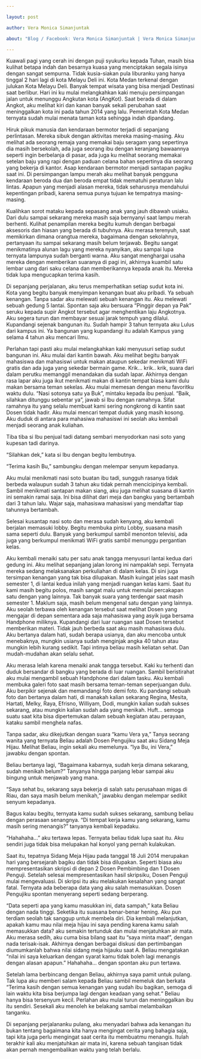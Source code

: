 ```yaml
---

layout: post

author: Vera Monica Simanjuntak

about: "Blog / Facebook: Vera Monica Simanjuntak | Vera Monica Simanjuntak atau akrab disapa Vera ini adalah gadis berdarah Batak Toba yang lahir di Riau, 6 September 1992 dari pasangan J.Simanjuntak dan IF br. Matondang. dan saat ini dia bekerja sebagai karyawan di salah satu Perusahaan Migas di Riau."

---
```




Kuawali pagi yang cerah ini dengan puji syukurku kepada Tuhan, masih bisa kulihat betapa indah dan besarnya kuasa yang menciptakan segala isinya dengan sangat sempurna. Tidak kusia-siakan pula liburanku yang hanya tinggal 2 hari lagi di kota Melayu Deli ini. Kota Medan terkenal dengan julukan Kota Melayu Deli. Banyak tempat wisata yang bisa menjadi Destinasi saat berlibur. Hari ini ku mulai melangkahkan kaki menuju persimpangan jalan untuk menunggu Angkutan kota (AngKot). Saat berada di dalam Angkot, aku melihat kiri dan kanan banyak sekali perubahan saat meninggalkan kota ini pada tahun 2014 yang lalu. Pemerintah Kota Medan ternyata sudah mulai menata taman kota sehingga indah dipandang.



Hiruk pikuk manusia dan kendaraan bermotor terjadi di sepanjang perlintasan. Mereka sibuk dengan aktivitas mereka masing-masing. Aku melihat ada seorang remaja yang memakai baju seragam yang sepertinya dia masih bersekolah, ada juga seorang ibu dengan keranjang bawaannya seperti ingin berbelanja di pasar, ada juga ku melihat seorang memakai setelan baju yang rapi dengan paduan celana bahan sepertinya dia seorang yang bekerja di kantor. Asap kendaraan bermotor menjadi santapan pagiku saat ini. Di persimpangan lampu merah aku melihat banyak pengguna kendaraan beroda dua dan beroda empat tidak mematuhi peraturan lalu lintas. Apapun yang menjadi alasan mereka, tidak seharusnya mendahului kepentingan pribadi, karena semua punya tujuan ke tempatnya masing-masing.



Kualihkan sorot mataku kepada sepasang anak yang jauh dibawah usiaku. Dari dulu sampai sekarang mereka masih saja bernyanyi saat lampu merah berhenti. Kulihat penampilan mereka begitu kumuh dengan berbagai aksesoris dan hiasan yang berada di tubuhnya. Aku merasa terenyuh, saat memikirkan dimana orangtua mereka, bagaimana dengan sekolahnya, pertanyaan itu sampai sekarang masih belum terjawab. Begitu sangat menikmatinya alunan lagu yang mereka nyanyikan, aku sampai lupa ternyata lampunya sudah berganti warna. Aku sangat menghargai usaha mereka dengan memberikan suaranya di pagi ini, akhirnya kuambil satu lembar uang dari saku celana dan memberikannya kepada anak itu. Mereka tidak lupa mengucapkan terima kasih.





 

Di sepanjang perjalanan, aku terus memperhatikan setiap sudut kota ini. Kota yang begitu banyak menyimpan kenangan buat aku pribadi. Ya sebuah kenangan. Tanpa sadar aku melewati sebuah kenangan itu. Aku melewati sebuah gedung 5 lantai. Spontan saja aku bersuara “Pinggir depan ya Pak” seruku kepada supir Angkot tersebut agar menghentikan laju Angkotnya. Aku segera turun dan membayar sesuai jarak tempuh yang dilalui. Kupandangi sejenak bangunan itu. Sudah hampir 3 tahun ternyata aku Lulus dari kampus ini. Ya bangunan yang kupandangi itu adalah Kampus yang selama 4 tahun aku mencari Ilmu.



Perlahan tapi pasti aku mulai melangkahkan kaki menyusuri setiap sudut bangunan ini. Aku mulai dari kantin bawah. Aku melihat begitu banyak mahasiswa dan mahasiswi untuk makan ataupun sekedar menikmati WiFi gratis dan ada juga yang sekedar bermain game. Krik… krik.. krik, suara dari dalam perutku memanggil menandakan dia sudah lapar. Akhirnya dengan rasa lapar aku juga ikut menikmati makan di kantin tempat biasa kami dulu makan bersama teman sekelas. Aku mulai memesan dengan menu favoritku waktu dulu. “Nasi sotonya satu ya Buk”, mintaku kepada ibu penjual. “Baik, silahkan ditunggu sebentar ya”, jawab si Ibu dengan ramahnya. Sifat ramahnya itu yang selalu membuat kami sering nongkrong di kantin saat Dosen tidak hadir. Aku mulai mencari tempat duduk yang masih kosong. Aku duduk di antara para mahasiwa mahasiswi ini seolah aku kembali menjadi seorang anak kuliahan.



Tiba tiba si Ibu penjual tadi datang sembari menyodorkan nasi soto yang kupesan tadi darinya.

“Silahkan dek,” kata si Ibu dengan begitu lembutnya.

“Terima kasih Bu,” sambungku dengan melempar senyum kepadanya.



Aku mulai menikmati nasi soto buatan ibu tadi, sungguh rasanya tidak berbeda walaupun sudah 3 tahun aku tidak pernah mencicipinya kembali. Sambil menikmati santapan makan siang, aku juga melihat suasana di kantin ini semakin ramai saja. Ini bisa dilihat dari meja dan bangku yang bertambah dari 3 tahun lalu. Wajar saja, mahasiswa mahasiswi yang mendaftar tiap tahunnya bertambah.



Selesai kusantap nasi soto dan merasa sudah kenyang, aku kembali berjalan memasuki lobby. Begitu membuka pintu Lobby, suasana masih sama seperti dulu. Banyak yang berkumpul sambil menonton televisi, ada juga yang berkumpul menikmati WiFi gratis sambil menunggu pergantian kelas.



Aku kembali menaiki satu per satu anak tangga menyusuri lantai kedua dari gedung ini. Aku melihat sepanjang jalan lorong ini nampaklah sepi. Ternyata mereka sedang melaksanakan perkuliahan di dalam kelas. Di sini juga tersimpan kenangan yang tak bisa dilupakan. Masih kuingat jelas saat masih semester 1, di lantai kedua inilah yang menjadi ruangan kelas kami. Saat itu kami masih begitu polos, masih sangat malu untuk memulai percakapan satu dengan yang lainnya. Tak banyak suara yang terdengar saat masih semester 1. Maklum saja, masih belum mengenal satu dengan yang lainnya. Aku seolah terbawa oleh kenangan tersebut saat melihat Dosen yang mengajar di depan sementara ada saja mahasiswa yang asyik juga bersama Handphone miliknya. Kupandangi dari luar ruangan saat Dosen tersebut memberikan materi. Tidak jauh berbeda saat aku masih mahasiswa dulu. Aku bertanya dalam hati, sudah berapa usianya, dan aku mencoba untuk menebaknya, mungkin usianya sudah menginjak angka 40 tahun atau mungkin lebih kurang sedikit. Tapi intinya beliau masih keliatan sehat. Dan mudah-mudahan akan selalu sehat.



Aku merasa lelah karena menaiki anak tangga tersebut. Kaki ku terhenti dan duduk bersandar di bangku yang berada di luar ruangan. Sambil beristirahat aku mulai mengambil sebuah Handphone dari dalam tasku. Aku kembali membuka galeri foto saat masih bersama teman-teman seperjuangan dulu. Aku berpikir sejenak dan memandangi foto demi foto. Ku pandangi sebuah foto dan bertanya dalam hati, di manakah kalian sekarang Regina, Mesita, Hartati, Melky, Raya, Efrisno, Williyam, Dodi, mungkin kalian sudah sukses sekarang, atau mungkin kalian sudah ada yang menikah. Huft… semoga suatu saat kita bisa dipertemukan dalam sebuah kegiatan atau perayaan, kataku sambil menghela nafas.



Tanpa sadar, aku dikejutkan dengan suara “kamu Vera ya,” Tanya seorang wanita yang ternyata Beliau adalah Dosen Pengujiku saat aku Sidang Meja Hijau. Melihat Beliau, ingin sekali aku memelunya. “Iya Bu, ini Vera,” jawabku dengan spontan.

Beliau bertanya lagi, “Bagaimana kabarnya, sudah kerja dimana sekarang, sudah menikah belum?” Tanyanya hingga panjang lebar sampai aku bingung untuk menjawab yang mana.

“Saya sehat bu, sekarang saya bekerja di salah satu perusahaan migas di Riau, dan saya masih belum menikah,” jawabku dengan melempar sedikit senyum kepadanya.

Bagus kalau begitu, ternyata kamu sudah sukses sekarang, sambung beliau dengan perasaan senangnya. “Di tempat kerja kamu yang sekarang, kamu masih sering menangis?” tanyanya kembali kepadaku.

“Hahahaha…” aku tertawa lepas. Ternyata beliau tidak lupa saat itu. Aku sendiri juga tidak bisa melupakan hal konyol yang pernah kulakukan.



Saat itu, tepatnya Sidang Meja Hijau pada tanggal 18 Juli 2014 merupakan hari yang bersejarah bagiku dan tidak bisa dilupakan. Seperti biasa aku mempresentasikan skripsi di depan 2 Dosen Pembimbing dan 1 Dosen Penguji. Setelah selesai mempresentasikan hasil skripsiku, Dosen Penguji mulai mengevaluasi. Di skripsi itu aku melakukan kesalahan yang sangat fatal. Ternyata ada beberapa data yang aku salah memasukkan. Dosen Pengujiku spontan menyerang seperti sedang berperang.



“Data seperti apa yang kamu masukkan ini, data sampah,” kata Beliau dengan nada tinggi. Seketika itu suasana benar-benar hening. Aku pun terdiam seolah tak sanggup untuk membela diri. Dia kembali melanjutkan, apakah kamu mau nilai meja hijau ini saya pending karena kamu salah memasukkan data? aku semakin tertunduk dan mulai menjatuhkan air mata. Aku merasa sedih, aku cuma bisa bilang saat itu “saya minta maaf”, dengan nada terisak-isak. Akhirnya dengan berbagai diskusi dan pertimbangan diumumkanlah bahwa nilai sidang meja hijauku saat A. Beliau mengatakan “nilai ini saya keluarkan dengan syarat kamu tidak boleh lagi menangis dengan alasan apapun.” Hahahaha… dengan spontan aku pun tertawa.



Setelah lama berbincang dengan Beliau, akhirnya saya pamit untuk pulang. Tak lupa aku memberi salam kepada Beliau sambil memeluk dan berkata “Terima kasih dengan semua kenangan yang sudah ibu bagikan, semoga di lain waktu kita bisa berjumpa lagi dengan keadaan yang sehat.“ Beliau hanya bisa tersenyum kecil. Perlahan aku mulai turun dan meninggalkan ibu itu sendiri. Sesekali aku menoleh ke belakang sambai melambaikan tanganku.



Di sepanjang perjalananku pulang, aku menyadari bahwa ada kenangan itu bukan tentang bagaimana kita hanya mengingat cerita yang bahagia saja, tapi kita juga perlu mengingat saat cerita itu membuatmu menangis. Itulah terakhir kali aku menjatuhkan air mata ini, karena sebuah tangisan tidak akan pernah mengembalikan waktu yang telah berlalu.